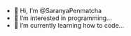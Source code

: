 - 👋 Hi, I’m @SaranyaPenmatcha
- 👀 I’m interested in programming...
- 🌱 I’m currently learning how to code...


<!---
SaranyaPenmatcha/SaranyaPenmatcha is a ✨ special ✨ repository because its `README.md` (this file) appears on your GitHub profile.
You can click the Preview link to take a look at your changes.
--->
